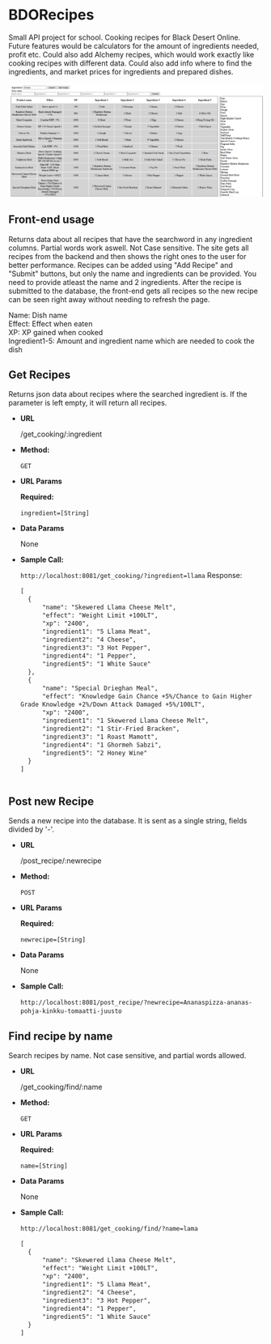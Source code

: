 # BDORecipes
Small API project for school. Cooking recipes for Black Desert Online. Future features would be calculators for the amount of ingredients needed, profit etc. Could also add Alchemy recipes, which would work exactly like cooking recipes with different data. Could also add info where to find the ingredients, and market prices for ingredients and prepared dishes.

![FrontPage](https://raw.githubusercontent.com/Ninjaah/BDORecipes/master/public/images/CaptureProjekti.PNG)

**Front-end usage**
----
  Returns data about all recipes that have the searchword in any ingredient columns. Partial words work aswell. Not Case sensitive. The site gets all recipes from the backend and then shows the right ones to the user for better performance. Recipes can be added using "Add Recipe" and "Submit" buttons, but only the name and ingredients can be provided. You need to provide atleast the name and 2 ingredients. After the recipe is submitted to the database, the front-end gets all recipes so the new recipe can be seen right away without needing to refresh the page.
  
Name: Dish name  
Effect: Effect when eaten   
XP: XP gained when cooked    
Ingredient1-5: Amount and ingredient name which are needed to cook the dish

**Get Recipes**
----
  Returns json data about recipes where the searched ingredient is. If the parameter is left empty, it will return all recipes.

* **URL**

  /get_cooking/:ingredient

* **Method:**

  `GET`
  
*  **URL Params**

   **Required:**
 
   `ingredient=[String]`

* **Data Params**

  None

* **Sample Call:**

  `
   http://localhost:8081/get_cooking/?ingredient=llama
  `
  Response:
  ```
  [
    {
        "name": "Skewered Llama Cheese Melt",
        "effect": "Weight Limit +100LT",
        "xp": "2400",
        "ingredient1": "5 Llama Meat",
        "ingredient2": "4 Cheese",
        "ingredient3": "3 Hot Pepper",
        "ingredient4": "1 Pepper",
        "ingredient5": "1 White Sauce"
    },
    {
        "name": "Special Drieghan Meal",
        "effect": "Knowledge Gain Chance +5%/Chance to Gain Higher Grade Knowledge +2%/Down Attack Damaged +5%/100LT",
        "xp": "2400",
        "ingredient1": "1 Skewered Llama Cheese Melt",
        "ingredient2": "1 Stir-Fried Bracken",
        "ingredient3": "1 Roast Mamott",
        "ingredient4": "1 Ghormeh Sabzi",
        "ingredient5": "2 Honey Wine"
    }
  ] 
```
```
 
**Post new Recipe**
----
  Sends a new recipe into the database. It is sent as a single string, fields divided by '-'.

* **URL**

  /post_recipe/:newrecipe

* **Method:**

  `POST`
  
*  **URL Params**

   **Required:**
 
   `newrecipe=[String]`

* **Data Params**

  None

* **Sample Call:**

  ` http://localhost:8081/post_recipe/?newrecipe=Ananaspizza-ananas-pohja-kinkku-tomaatti-juusto `

**Find recipe by name**
----
  Search recipes by name. Not case sensitive, and partial words allowed.

* **URL**

  /get_cooking/find/:name

* **Method:**

  `GET`
  
*  **URL Params**

   **Required:**
 
   `name=[String]`

* **Data Params**

  None

* **Sample Call:**

  ` http://localhost:8081/get_cooking/find/?name=lama `
  
  ```
  [
    {
        "name": "Skewered Llama Cheese Melt",
        "effect": "Weight Limit +100LT",
        "xp": "2400",
        "ingredient1": "5 Llama Meat",
        "ingredient2": "4 Cheese",
        "ingredient3": "3 Hot Pepper",
        "ingredient4": "1 Pepper",
        "ingredient5": "1 White Sauce"
    }
  ]
  ```
  

